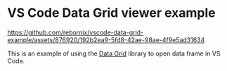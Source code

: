 # VS Code Data Grid viewer example

https://github.com/rebornix/vscode-data-grid-example/assets/876920/192b2ea9-5fd8-42ae-98ae-4f9e5ad31634

This is an example of using the [Data Grid](https://github.com/glideapps/glide-data-grid) library to open data frame in VS Code.
